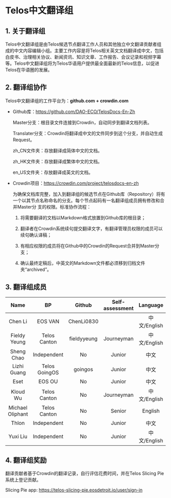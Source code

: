 # Telos中文翻译组

## 1. 关于翻译组

Telos中文翻译组是由Telos候选节点翻译工作人员和其他独立中文翻译贡献者组成的中文内容编辑小组。主要工作内容是将Telos相关英文文档翻译成中文，包括白皮书、治理相关协议、新闻资讯、知识文章、工作报告、会议记录和视频字幕等。Telos中文翻译组将为Telos华语用户提供最全面最新的Telos信息，以促进Telos在华语圈的发展。

## 2. 翻译组协作

Telos中文翻译组的工作平台为：**github.com + crowdin.com**

- Github库：https://github.com/DAO-ECO/TelosDocs-En-Zh
    
    Master分支：根目录文件连接到Crowdin，自动同步到翻译文档列表。
    
    Translater分支：Crowdin将翻译成中文的文件同步到这个分支，并自动生成Request。
    
    zh_CN文件夹：存放翻译成简体中文的文档。
    
    zh_HK文件夹：存放翻译成繁体中文的文档。
    
    en_US文件夹：存放翻译成英文的文档。

- Crowdin项目：https://crowdin.com/project/telosdocs-en-zh
    
    为确保文档库完整，加入到翻译组的候选节点在Github库（Repository）将有一个以其节点名称命名的分支。每个节点起码有一名翻译组成员拥有修改和合并Master分 支的权限。标准协作流程：
    
    1. 将需要翻译的文档以Markdown格式放置到Github库的根目录；
    
    2. 翻译者在Crowdin系统续句提交翻译文字，有翻译管理员权限的成员可以续句确认译稿；
    
    3. 有相应权限的成员将在Github中的Crowdin的Request合并到Master分支；
    
    4. 确认最终定稿后，中英文的Markdown文件都必须移到归档文件夹“archived”。

## 3. 翻译组成员

|       Name       |      BP       |   Github    | Self-assessment |  Language  |
|:----------------:|:-------------:|:-----------:|:---------------:|:----------:|
|     Chen Li      |    EOS VAN    | ChenLi0830  |                 | 中文/English |
|   Fieldy Yeung   | Telos Canton  | fieldyyeung |   Journeyman    | 中文/English |
|    Sheng Chao    |  Independent  |     No      |     Junior      |     中文     |
|   Lizhi Guang    | Telos GoingOS |   goingos   |     Junior      |     中文     |
|       Eset       |    EOS OU     |     No      |     Junior      |     中文     |
|     Kloud Wu     | Telos Canton  |     No      |   Journeyman    | 中文/English |
| Michael Oliphant | Telos Canton  |     No      |     Senior      |  English   |
|      Thlon       |  Independent  |     No      |     Junior      |     中文     |
|     Yuxi Liu     |  Independent  |     No      |     Junior      | 中文/English |

## 4. 翻译组奖励

翻译贡献者基于Crowdin的翻译记录，自行评估花费时间，并在Telos Slicing Pie系统上登记贡献。

Slicing Pie app: <https://telos-slicing-pie.eosdetroit.io/user/sign-in>
